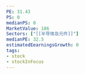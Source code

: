 ```yaml
---
PE: 31.43
PS: 0
medianPS: 0
MarketValue: 186 
Sectors: ["[[半导体及元件]]"]
medianPE: 32.5
estimatedEearningsGrowth: 0
tags:
- stock
- stockInFocus 
---
```








